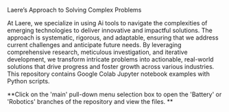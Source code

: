 Laere’s Approach to Solving Complex Problems

At Laere, we specialize in using Ai tools to navigate the complexities of emerging technologies to deliver innovative and impactful solutions. The approach is systematic, rigorous, and adaptable, ensuring that we address current challenges and anticipate future needs. By leveraging comprehensive research, meticulous investigation, and iterative development, we transform intricate problems into actionable, real-world solutions that drive progress and foster growth across various industries.  This repository contains Google Colab Jupyter notebook examples with Python scripts. 

**Click on the 'main' pull-down menu selection box to open the 'Battery' or 'Robotics' branches of the repository and view the files.
**
<!---
Laere11/Laere11 is a ✨ special ✨ repository because its `README.md` (this file) appears on your GitHub profile.
You can click the Preview link to take a look at your changes.
--->

